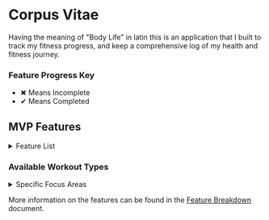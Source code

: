 # Corpus Vitae
Having the meaning of "Body Life" in latin this is an application that I built to track my 
fitness progress, and keep a comprehensive log of my health and fitness journey.

### Feature Progress Key
- ✖ Means Incomplete
- ✔ Means Completed

## MVP Features
<details>
<summary>Feature List</summary>

- ✖ Log Meals
    - ✖ Add Individual Food Items
    - ✖ Track Calories
    - ✖ Track Macros
    - ✖ Track Water Intake
- ✖ Log Workouts
  - ✖ Add Individual Exercises
  - ✖ Track Sets, Reps, and Weight
  - ✖ Track Cardio
  - ✖ Track Duration
  - ✖ Track Distance
  - ✖ Track Calories Burned
- ✔ User Profile
  - ✔ Name, Email
  - ✔ Height, Weight, Age, Sex
  - ✔ Toggleable Body Mass Index (BMI)
    - ✔ Basic BMI Only
    - ✔ Comprehensive BMI (BMI, BMR, TDEE)
- ✖ Goals
  - ✖ Workout Related Goals
    - ✖ Weight, Sets, Reps
  - ✖ Cardio Related Goals
    - ✖ Duration, Distance, Mile Time
  - ✖ Nutrition Goals
    - ✖ Specific Macros
    - ✖ Calorie Intake

</details>

### Available Workout Types
<details>
<summary>Specific Focus Areas</summary>

+ Cardio
  + Eliptical
  + Treadmill
  + Stepper
  + Stationary Bike
  + Rowing Machine
  + Free Walk
  + Free Run
  + Free Bike
+ Upper Body
  + Chest
    + Chest Press
    + Incline Press
    + Decline Press
    + Butterflys
    + Dumbell Flys
    + Cable Cross Overs
    + Pushups
  + Shoulders
    + Military Press
    + Arnold Press
    + Lateral Raises
    + Front Raises
    + Rear Delt Flyes
    + Shrugs
    + Lateral Pull-Down
    + Shoulder Press
  + Back
    + Deadlift
    + Pullups
    + Chinups
    + Bent Over Rows
    + Seated Rows
    + Lateral Pull-Down
  + Arms
    + Bicep Curls
    + Hammer Curls,
    + Tricep Extensions
    + Skull Crushers
    + Dips
    + Close Grip Bench Press
    + Cable Bicep Bar
    + Cable Tricep Bar
+ Legs
  + Angled Leg Curls
  + Leg Extension
  + Seated Leg Press
  + Sled Push
  + Squats
  + Deadlifts
  + Lunges
+ Core
  + Crunches
  + Hanging Leg Raise
  + Torso Rotation
  + Decline Bench
  + Mountain Climbers
  + Planks
  + Russion Twists
  + Bicycle Crunchs
  + Flutter Kicks
+ Stretching
  + Neck Stretch
  + Shoulder Stretch
  + Tricep Stretch
  + Chest Stretch
  + Back Stretch
  + Quad Stretch

</details>

More information on the features can be found in the [Feature Breakdown](Documentation/Feature_Breakdown.md) document.
